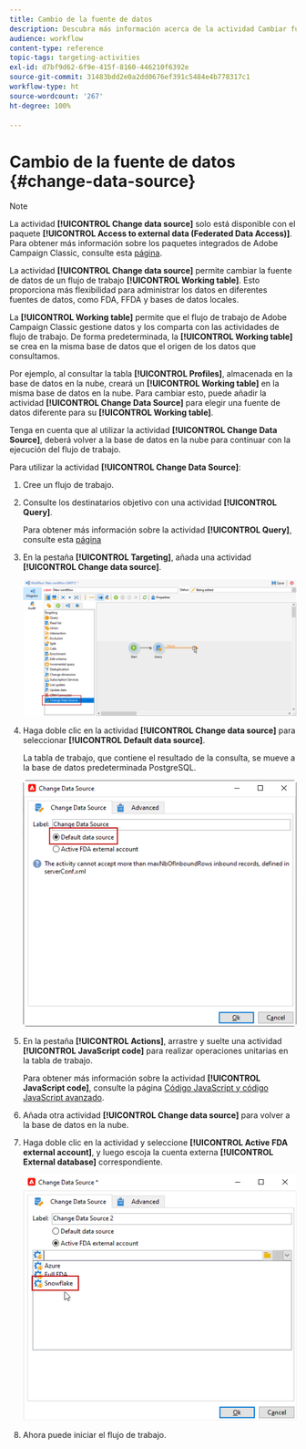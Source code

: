 ```yaml
---
title: Cambio de la fuente de datos
description: Descubra más información acerca de la actividad Cambiar fuente de datos
audience: workflow
content-type: reference
topic-tags: targeting-activities
exl-id: d7bf9d62-6f9e-415f-8160-446210f6392e
source-git-commit: 31483bdd2e0a2dd0676ef391c5484e4b778317c1
workflow-type: ht
source-wordcount: '267'
ht-degree: 100%

---
```


# Cambio de la fuente de datos {#change-data-source}

>[!NOTE]
>
> La actividad **[!UICONTROL Change data source]** solo está disponible con el paquete **[!UICONTROL Access to external data (Federated Data Access)]**. Para obtener más información sobre los paquetes integrados de Adobe Campaign Classic, consulte esta [página](../../installation/using/installing-campaign-standard-packages.md).

La actividad **[!UICONTROL Change data source]** permite cambiar la fuente de datos de un flujo de trabajo **[!UICONTROL Working table]**. Esto proporciona más flexibilidad para administrar los datos en diferentes fuentes de datos, como FDA, FFDA y bases de datos locales.

La **[!UICONTROL Working table]** permite que el flujo de trabajo de Adobe Campaign Classic gestione datos y los comparta con las actividades de flujo de trabajo.
De forma predeterminada, la **[!UICONTROL Working table]** se crea en la misma base de datos que el origen de los datos que consultamos.

Por ejemplo, al consultar la tabla **[!UICONTROL Profiles]**, almacenada en la base de datos en la nube, creará un **[!UICONTROL Working table]** en la misma base de datos en la nube.
Para cambiar esto, puede añadir la actividad **[!UICONTROL Change Data Source]** para elegir una fuente de datos diferente para su **[!UICONTROL Working table]**.

Tenga en cuenta que al utilizar la actividad **[!UICONTROL Change Data Source]**, deberá volver a la base de datos en la nube para continuar con la ejecución del flujo de trabajo.

Para utilizar la actividad **[!UICONTROL Change Data Source]**:

1. Cree un flujo de trabajo.

1. Consulte los destinatarios objetivo con una actividad **[!UICONTROL Query]**.

   Para obtener más información sobre la actividad **[!UICONTROL Query]**, consulte esta [página](../../workflow/using/query.md#creating-a-query)

1. En la pestaña **[!UICONTROL Targeting]**, añada una actividad **[!UICONTROL Change data source]**.

   ![](assets/change-data-source.png)

1. Haga doble clic en la actividad **[!UICONTROL Change data source]** para seleccionar **[!UICONTROL Default data source]**.

   La tabla de trabajo, que contiene el resultado de la consulta, se mueve a la base de datos predeterminada PostgreSQL.

   ![](assets/change-data-source_2.png)

1. En la pestaña **[!UICONTROL Actions]**, arrastre y suelte una actividad **[!UICONTROL JavaScript code]** para realizar operaciones unitarias en la tabla de trabajo.

   Para obtener más información sobre la actividad **[!UICONTROL JavaScript code]**, consulte la página [Código JavaScript y código JavaScript avanzado](../../workflow/using/sql-code-and-javascript-code.md#javascript-code).

1. Añada otra actividad **[!UICONTROL Change data source]** para volver a la base de datos en la nube.

1. Haga doble clic en la actividad y seleccione **[!UICONTROL Active FDA external account]**, y luego escoja la cuenta externa **[!UICONTROL External database]** correspondiente.

   ![](assets/change-data-source_3.png)

1. Ahora puede iniciar el flujo de trabajo.
